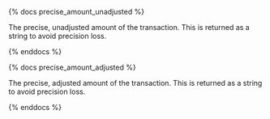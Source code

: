 {% docs precise_amount_unadjusted %}

The precise, unadjusted amount of the transaction. This is returned as a string to avoid precision loss. 

{% enddocs %}

{% docs precise_amount_adjusted %}

The precise, adjusted amount of the transaction. This is returned as a string to avoid precision loss. 

{% enddocs %}